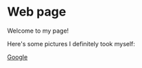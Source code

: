 # Web page
<body>
  <p>Welcome to my page!</p>

  <p>Here's some pictures I definitely took myself:</p>
  </body>
  
<p><a href="https://www.google.com/">Google</a></p>
